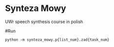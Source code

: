 # Synteza Mowy
UWr speech synthesis course in polish

#Run

    python -m synteza_mowy.p{list_num}.zad{task_num}
